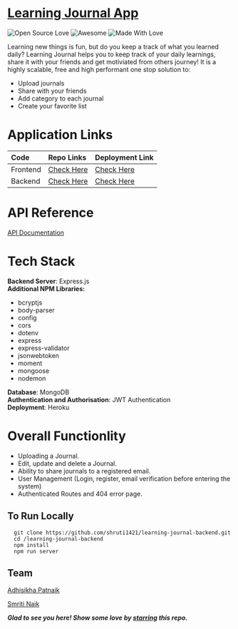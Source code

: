 # [Learning Journal App](https://learning-journal-app.netlify.app)
![Open Source Love](https://badges.frapsoft.com/os/v2/open-source.svg?v=103)
![Awesome](https://cdn.rawgit.com/sindresorhus/awesome/d7305f38d29fed78fa85652e3a63e154dd8e8829/media/badge.svg)
![Made With Love](https://img.shields.io/badge/Made%20With-Love-orange.svg)

Learning new things is fun, but do you keep a track of what you learned daily? Learning Journal helps you to keep track of your daily learnings, share it with your friends and get motiviated from others journey!
It is a highly scalable, free and high performant one stop solution to:
- Upload journals 
- Share with your friends 
- Add category to each journal
- Create your favorite list 

# Application Links
|Code| Repo Links |Deployment Link
| :-------- | :------- | :----|
| Frontend| [Check Here](https://github.com/shruti1421/learning-journal-frontend)|[Check Here](https://learning-journal-app.netlify.app/)|
| Backend| [Check Here](https://github.com/shruti1421/learning-journal-backend)|[Check Here](https://learning-journal-backend.herokuapp.com/)|

# API Reference
 [API Documentation](./API_DOCS.md)
# Tech Stack
<b>Backend Server</b>: Express.js
<br>
<b>Additional NPM Libraries:</b>
  - bcryptjs
  - body-parser
  - config
  - cors
  - dotenv
  - express
  - express-validator
  - jsonwebtoken
  - moment
  - mongoose
  - nodemon

<b>Database</b>: MongoDB
<br>
<b>Authentication and Authorisation</b>: JWT Authentication
<br>
<b>Deployment</b>: Heroku

# Overall Functionlity
- Uploading a Journal. 
- Edit, update and delete a Journal.
- Ability to share journals to a registered email. 
- User Management (Login, register, email verification before entering the system) 
- Authenticated Routes and 404 error page.

## To Run Locally
```
  git clone https://github.com/shruti1421/learning-journal-backend.git
  cd /learning-journal-backend
  npm install
  npm run server
```

## Team

[Adhisikha Patnaik](https://github.com/adhi-2311)

[Smriti Naik](https://github.com/shruti1421)


***Glad to see you here! Show some love by [starring](https://github.com/shruti1421/learning-journal-frontend) this repo.***


